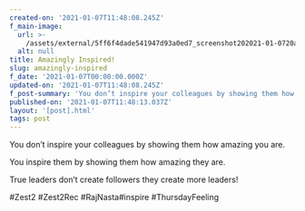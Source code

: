 ```yaml
---
created-on: '2021-01-07T11:48:08.245Z'
f_main-image:
  url: >-
    /assets/external/5ff6f4dade541947d93a0ed7_screenshot202021-01-0720at2011.47.31.png
  alt: null
title: Amazingly Inspired!
slug: amazingly-inspired
f_date: '2021-01-07T00:00:00.000Z'
updated-on: '2021-01-07T11:48:08.245Z'
f_post-summary: 'You don’t inspire your colleagues by showing them how amazing you are. '
published-on: '2021-01-07T11:48:13.037Z'
layout: '[post].html'
tags: post
---
```


You don’t inspire your colleagues by showing them how amazing you are.

You inspire them by showing them how amazing they are.

True leaders don’t create followers they create more leaders!

#Zest2 #Zest2Rec #RajNasta#inspire #ThursdayFeeling

‍
